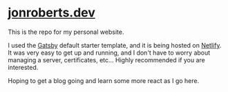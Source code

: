 # [jonroberts.dev](https://jonroberts.dev)

This is the repo for my personal website.

I used the [Gatsby](https://www.gatsbyjs.org/) default starter template, and it is being hosted on [Netlify](https://www.netlify.com/).  It was very easy to get up and running, and I don't have to worry about managing a server, certificates, etc... Highly recommended if you are interested.

Hoping to get a blog going and learn some more react as I go here.
